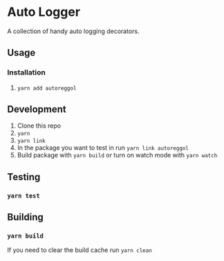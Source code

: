 # Auto Logger

A collection of handy auto logging decorators.

## Usage

### Installation

1. `yarn add autoreggol`

## Development

1. Clone this repo
2. `yarn`
3. `yarn link`
4. In the package you want to test in run `yarn link autoreggol`
5. Build package with `yarn build` or turn on watch mode with `yarn watch`

## Testing

### `yarn test`

## Building

### `yarn build`

If you need to clear the build cache run `yarn clean`
